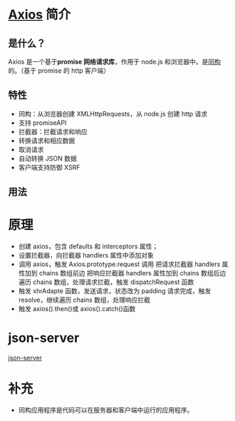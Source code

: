 # [Axios](https://axios-http.com/zh/docs/intro) 简介

## 是什么？

Axios 是一个基于**promise 网络请求库**，作用于 node.js 和浏览器中。是[同构](https://www.lullabot.com/articles/what-is-an-isomorphic-application)的。（基于 promise 的 http 客户端）

## 特性

- 同构：从浏览器创建 XMLHttpRequests，从 node.js 创建 http 请求
- 支持 promiseAPI
- 拦截器：拦截请求和响应
- 转换请求和相应数据
- 取消请求
- 自动转换 JSON 数据
- 客户端支持防御 XSRF

## 用法

# 原理

- 创建 axios，包含 defaults 和 interceptors 属性；
- 设置拦截器，向拦截器 handlers 属性中添加对象
- 调用 axios，触发 Axios.prototype.request 调用
  把请求拦截器 handlers 属性加到 chains 数组前边
  把响应拦截器 handlers 属性加到 chains 数组后边
  遍历 chains 数组，处理请求拦截，触发 dispatchRequest 函数
- 触发 xhrAdapte 函数，发送请求，状态改为 padding
  请求完成，触发 resolve，继续遍历 chains 数组，处理响应拦截
- 触发 axios().then()或 axios().catch()函数

# json-server

[json-server](https://github.com/typicode/json-server)

# 补充

- 同构应用程序是代码可以在服务器和客户端中运行的应用程序。
